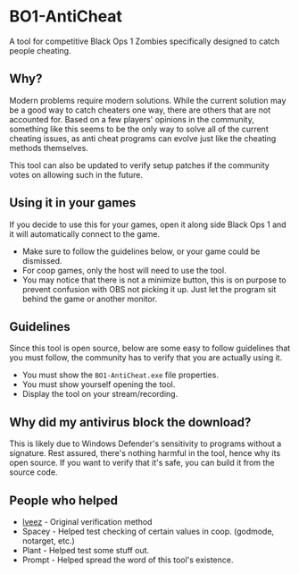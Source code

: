 # BO1-AntiCheat
A tool for competitive Black Ops 1 Zombies specifically designed to catch people cheating.

## Why?
Modern problems require modern solutions. While the current solution may be a good way to catch cheaters one way, there are others that are not accounted for. Based on a few players' opinions in the community, something like this seems to be the only way to solve all of the current cheating issues, as anti cheat programs can evolve just like the cheating methods themselves.

This tool can also be updated to verify setup patches if the community votes on allowing such in the future.

## Using it in your games
If you decide to use this for your games, open it along side Black Ops 1 and it will automatically connect to the game.
- Make sure to follow the guidelines below, or your game could be dismissed.
- For coop games, only the host will need to use the tool.
- You may notice that there is not a minimize button, this is on purpose to prevent confusion with OBS not picking it up. Just let the program sit behind the game or another monitor.

## Guidelines
Since this tool is open source, below are some easy to follow guidelines that you must follow, the community has to verify that you are actually using it.
- You must show the `BO1-AntiCheat.exe` file properties.
- You must show yourself opening the tool.
- Display the tool on your stream/recording.

## Why did my antivirus block the download?
This is likely due to Windows Defender's sensitivity to programs without a signature. Rest assured, there's nothing harmful in the tool, hence why its open source. If you want to verify that it's safe, you can build it from the source code.

## People who helped
- [lveez](https://github.com/lveez) - Original verification method
- Spacey - Helped test checking of certain values in coop. (godmode, notarget, etc.)
- Plant - Helped test some stuff out.
- Prompt - Helped spread the word of this tool's existence.

